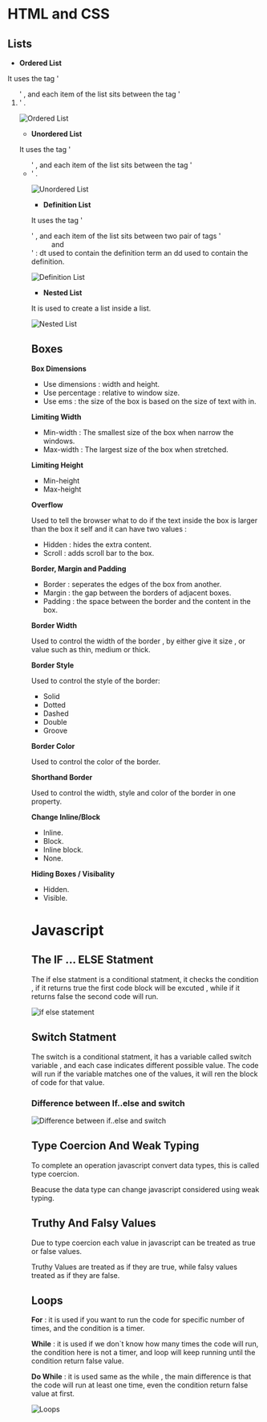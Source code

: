 # HTML and CSS

## Lists

* **Ordered List**

It uses the tag ' <ol> ' , and each item of the list sits between the tag ' <li> ' .

![Ordered List](https://i1.wp.com/www.webfulcreations.com/wp-content/uploads/2012/09/ordered-lists.jpg?ssl=1)

* **Unordered List**

It uses the tag ' <ul> ' , and each item of the list sits between the tag ' <li> ' .

![Unordered List](https://www.dummies.com/wp-content/uploads/412158.image0.jpg)

* **Definition List** 

It uses the tag ' <dl> ' , and each item of the list sits between two pair of tags ' <dd> and <dt> ' : dt used to contain the definition term an dd used to contain the definition.

![Definition List](https://www.dummies.com/wp-content/uploads/412164.image0.jpg)

* **Nested List**

It is used to create a list inside a list. 

![Nested List](https://www.dummies.com/wp-content/uploads/412161.image0.jpg)


## Boxes

**Box Dimensions**

* Use dimensions : width and height.
* Use percentage : relative to window size.
* Use ems : the size of the box is based on the size of text with in.

**Limiting Width** 

* Min-width : The smallest size of the box when narrow the windows.
* Max-width : The largest size of the box when stretched.

**Limiting Height**

* Min-height
* Max-height 

**Overflow**

Used to tell the browser what to do if the text inside the box is larger than the box it self and it can have two values :
* Hidden : hides the extra content.
* Scroll : adds scroll bar to the box.

**Border, Margin and Padding**

* Border : seperates the edges of the box from another.
* Margin : the gap between the borders of adjacent boxes.
* Padding : the space between the border and the content in the box.

**Border Width**

Used to control the width of the border , by either give it size , or value such as thin, medium or thick.

**Border Style**

Used to control the style of the border: 
* Solid
* Dotted
* Dashed
* Double 
* Groove

**Border Color**

Used to control the color of the border.

**Shorthand Border**

Used to control the width, style and color of the border in one property.

**Change Inline/Block**

* Inline.
* Block.
* Inline block.
* None.

**Hiding Boxes / Visibality**

* Hidden.
* Visible.


# Javascript 

## The IF ... ELSE Statment 

The if else statment is a conditional statment, it checks the condition , if it returns true the first code block will be excuted , while if it returns false the second code will run.

![if else statement](https://media.geeksforgeeks.org/wp-content/uploads/decision-making-c-2.png)

## Switch Statment 

The switch is a conditional statment, it has a variable called switch variable , and each case indicates different possible value. The code will run if the variable matches one of the values, it will ren the block of code for that value.

### Difference between If..else and switch 

![Difference between if..else and switch](https://pediaa.com/wp-content/uploads/2018/08/Difference-Between-if-else-and-switch-Comparison-Summary.jpg)

## Type Coercion And Weak Typing 

To complete an operation javascript convert data types, this is called type coercion. 

Beacuse the data type can change javascript considered using weak typing.


## Truthy And Falsy Values 

Due to type coercion each value in javascript can be treated as true or false values.

Truthy Values are treated as if they are true, while falsy values treated as if they are false.

## Loops 

**For** : it is used if you want to run the code for specific number of times, and the condition is a timer.

**While** : it is used if we don`t know how many times the code will run, the condition here is not a timer, and loop will keep running until the condition return false value.

**Do While** : it is used same as the while , the main difference is that the code will run at least one time, even the condition return false value at first. 

![Loops](https://image.slidesharecdn.com/6dowhileandwhileloop-110429031348-phpapp01/95/do-while-and-while-loop-1-728.jpg?cb=1304046888)


